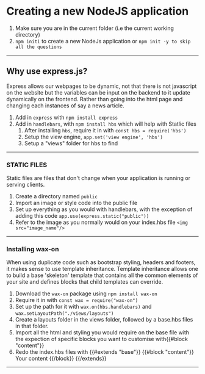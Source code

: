 # Creating a new NodeJS application
1. Make sure you are in the current folder (i.e the current working directory)
2. `npm initi` to create a new NodeJs application or `npm init -y to skip all the questions`
---
## Why use express.js?

Express allows our webpages to be dynamic, not that there is not javascript on the website but the variables can be input on the backend to it update dynamically on the frontend. Rather than going into the html page and changing each instances of say a news article.

1. Add in `express` with `npm install express`
2. Add in `handlebars`, with `npm install hbs` which will help with Statlic files
    1. After installing `hbs`, require it in with `const hbs = require('hbs')` 
    2. Setup the view engine, `app.set('view engine', 'hbs')`
    3. Setup a "views" folder for hbs to find

---
### STATIC FILES

Static files are files that don't change when your application is running or serving clients.
1. Create a directory named `public`
2. Import an image or style code into the public file 
3. Set up everything as you would with handlebars, with the exception of adding this code `app.use(express.static("public"))`
4. Refer to the image as you normally would on your index.hbs file `<img src="image_name"/>`

---
### Installing wax-on

When using duplicate code such as bootstrap styling, headers and footers, it makes sense to use template inheritance.
Template inheritance allows one to build a base 'skeleton' template that contains all the common elements of your site and defines blocks that child templates can override.
1. Download the `wax-on` package using `npm install wax-on`
2. Require it in with `const wax = require("wax-on")`
3. Set up the path for it with `wax.on(hbs.handlebars)` and `wax.setLayoutPath("./views/layouts")`
4. Create a layouts folder in the views folder, followed by a base.hbs files in that folder.
5. Import all the html and styling you would require on the base file with the expection of specific blocks you want to customise with{{#block "content"}}
6. Redo the index.hbs files with {{#extends "base"}} {{#block "content"}} Your content {{/block}} {{/extends}}

---
### 
